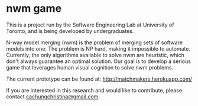 # nwm game

This is a project run by the Software Engineering Lab at University of Toronto, and is being developed by undergraduates.

N-way model merging (nwm) is the problem of merging sets of software models into one. The problem is NP hard, making it impossible to automate. Currently, the only algorithms available to solve nwm are heuristic, which don't always guarantee an optimal solution. Our goal is to develop a serious game that leverages human visual cognition to solve nwm problems. 

The current prototype can be found at: http://matchmakers.herokuapp.com/

If you are interested in this research and would like to contribute, please contact cachungchristina@gmail.com.
